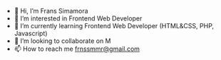 - 👋 Hi, I’m Frans Simamora
- 👀 I’m interested in Frontend Web Developer
- 🌱 I’m currently learning Frontend Web Developer (HTML&CSS, PHP, Javascript)
- 💞️ I’m looking to collaborate on M
- 📫 How to reach me frnssmmr@gmail.com

<!---
frnssmmr/frnssmmr is a ✨ special ✨ repository because its `README.md` (this file) appears on your GitHub profile.
You can click the Preview link to take a look at your changes.
--->
